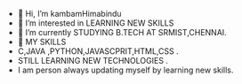 - 👋 Hi, I’m kambamHimabindu
- 👀 I’m interested in LEARNING NEW SKILLS
- 🌱 I’m currently STUDYING B.TECH AT SRMIST,CHENNAI.
- 💞️ MY SKILLS 
-  C,JAVA ,PYTHON,JAVASCPRIT,HTML,CSS .
-  STILL LEARNING NEW TECHNOLOGIES .
-  I am person always updating myself by learning new skills.


<!---
Himabindukambam/Himabindukambam is a ✨ special ✨ repository because its `README.md` (this file) appears on your GitHub profile.
You can click the Preview link to take a look at your changes.
--->
